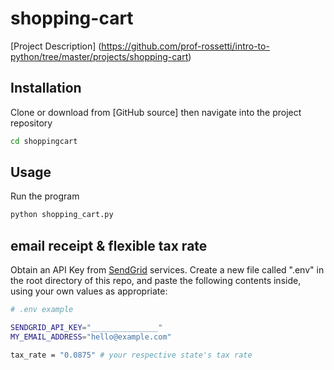 # shopping-cart

[Project Description]
(https://github.com/prof-rossetti/intro-to-python/tree/master/projects/shopping-cart)

## Installation

Clone or download from [GitHub source] then navigate into the project repository 

```sh
cd shoppingcart
```
## Usage 

Run the program 

```py
python shopping_cart.py
```

## email receipt & flexible tax rate
Obtain an API Key from [SendGrid](https://app.sendgrid.com/settings/api_keys) services. Create a new file called ".env" in the root directory of this repo, and paste the following contents inside, using your own values as appropriate:

```sh
# .env example

SENDGRID_API_KEY="_______________"
MY_EMAIL_ADDRESS="hello@example.com"

tax_rate = "0.0875" # your respective state's tax rate 